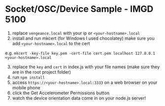 # Socket/OSC/Device Sample - IMGD 5100

1. replace `vengeance.local` with your ip or `<your-hostname>.local`
2. install and run mkcert (for Windows I used chocolatey)
make sure you add `<your-hostname>.local` to the cert

e.g. `mkcert -key-file key.pem -cert-file cert.pem localhost 127.0.0.1 <your-hostname>.local`

3. replace the `key` and `cert` in index.js with your file names (make sure they are in the root project folder)
3. run `npm install`
4. access `https://<your-hostname>.local:3333` on a web browser on your mobile phone
5. click the Get Accelerometer Permissions button
6. watch the device orientation data come in on your node.js server!
